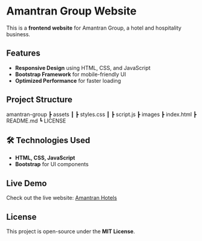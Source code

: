 # Amantran Group Website

This is a **frontend website** for Amantran Group, a hotel and hospitality business.

## Features
- **Responsive Design** using HTML, CSS, and JavaScript
- **Bootstrap Framework** for mobile-friendly UI
- **Optimized Performance** for faster loading

##  Project Structure
amantran-group
┣  assets
┃ ┣  styles.css
┃ ┣  script.js
┣  images
┣  index.html
┣  README.md
┗  LICENSE


## 🛠 Technologies Used
- **HTML, CSS, JavaScript**
- **Bootstrap** for UI components

##  Live Demo
Check out the live website: [Amantran Hotels](https://amantranhotels.com)

##  License
This project is open-source under the **MIT License**.
